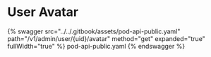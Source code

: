 # User Avatar

{% swagger src="../../.gitbook/assets/pod-api-public.yaml" path="/v1/admin/user/{uid}/avatar" method="get" expanded="true" fullWidth="true" %} pod-api-public.yaml {% endswagger %}
